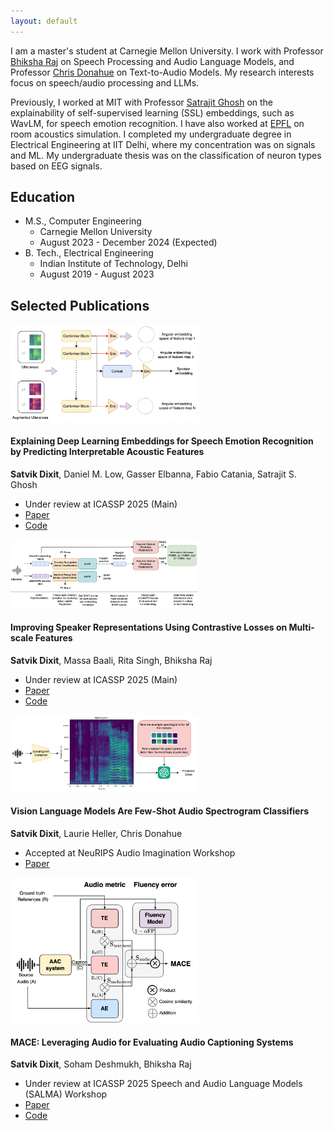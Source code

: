 ```yaml
---
layout: default
---
```


I am a master's student at Carnegie Mellon University. I work with Professor [Bhiksha Raj](https://cmu-mlsp.github.io/team/bhiksha_raj) on Speech Processing and Audio Language Models, and Professor [Chris Donahue](https://chrisdonahue.com/) on Text-to-Audio Models. My research interests focus on speech/audio processing and LLMs.

Previously, I worked at MIT with Professor [Satrajit Ghosh](https://sensein.group/) on the explainability of self-supervised learning (SSL) embeddings, such as WavLM, for speech emotion recognition. I have also worked at [EPFL](https://www.epfl.ch/labs/lcav/people/martin-vetterli/) on room acoustics simulation. I completed my undergraduate degree in Electrical Engineering at IIT Delhi, where my concentration was on signals and ML. My undergraduate thesis was on the classification of neuron types based on EEG signals. 

## Education

- M.S., Computer Engineering
  - Carnegie Mellon University
  - August 2023 - December 2024 (Expected)
- B. Tech., Electrical Engineering 
  - Indian Institute of Technology, Delhi
  - August 2019 - August 2023


## Selected Publications

<div class="publication">
  <img src="/assets/img/paper_1.png" alt="Speech Emotion Recognition Preview" class="publication-image" style="width: 300px;">
  <div class="publication-content">
    <h4>Explaining Deep Learning Embeddings for Speech Emotion Recognition by Predicting Interpretable Acoustic Features</h4>
    <p><strong>Satvik Dixit</strong>, Daniel M. Low, Gasser Elbanna, Fabio Catania, Satrajit S. Ghosh</p>
    <ul>
      <li>Under review at ICASSP 2025 (Main)</li>
      <li><a href="https://www.arxiv.org/abs/2409.09511">Paper</a></li>
      <li><a href="https://github.com/satvik-dixit/explainability_SER/tree/main">Code</a></li>
    </ul>
  </div>
</div>
<div class="publication">
  <img src="/assets/img/paper_2.png" alt="Speaker Representations Preview" class="publication-image" style="width: 300px;">
  <div class="publication-content">
    <h4>Improving Speaker Representations Using Contrastive Losses on Multi-scale Features</h4>
    <p><strong>Satvik Dixit</strong>, Massa Baali, Rita Singh, Bhiksha Raj</p>
    <ul>
      <li>Under review at ICASSP 2025 (Main)</li>
      <li><a href="https://arxiv.org/abs/2410.05037">Paper</a></li>
      <li><a href="https://github.com/satvik-dixit/MFCon/tree/main">Code</a></li>
    </ul>
  </div>
</div>
<div class="publication">
  <img src="/assets/img/paper_3.png" alt="Vision Language Models Preview" class="publication-image" style="width: 300px;">
  <div class="publication-content">
    <h4>Vision Language Models Are Few-Shot Audio Spectrogram Classifiers</h4>
    <p><strong>Satvik Dixit</strong>, Laurie Heller, Chris Donahue</p>
    <ul>
      <li>Accepted at NeuRIPS Audio Imagination Workshop</li>
      <li><a href="https://openreview.net/pdf?id=RnBAclRKOC">Paper</a></li>
    </ul>
  </div>
</div>
<div class="publication">
  <img src="/assets/img/paper_4.png" alt="MACE Preview" class="publication-image" style="width: 300px;">
  <div class="publication-content">
    <h4>MACE: Leveraging Audio for Evaluating Audio Captioning Systems</h4>
    <p><strong>Satvik Dixit</strong>, Soham Deshmukh, Bhiksha Raj</p>
    <ul>
      <li>Under review at ICASSP 2025 Speech and Audio Language Models (SALMA) Workshop</li>
      <li><a href="https://arxiv.org/abs/2411.00321">Paper</a></li>
      <li><a href="https://github.com/satvik-dixit/mace/tree/main">Code</a></li>
    </ul>
  </div>
</div>
<br>
<br>







 



  






